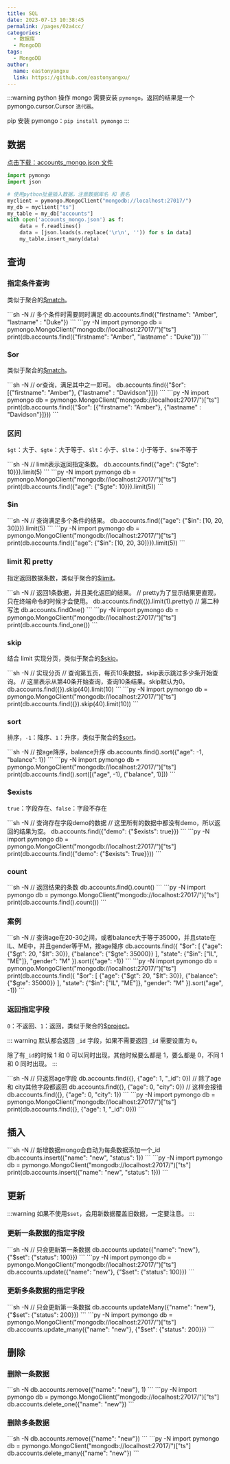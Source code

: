 ```yaml
---
title: SQL
date: 2023-07-13 10:38:45
permalink: /pages/02a4cc/
categories:
  - 数据库
  - MongoDB
tags:
  - MongoDB
author:
  name: eastonyangxu
  link: https://github.com/eastonyangxu/
---
```


:::warning
python 操作 mongo 需要安装 `pymongo`。返回的结果是一个 pymongo.cursor.Cursor `迭代器`。

pip 安装 pymongo：`pip install pymongo`
:::

## 数据

<a href="/mongo/accounts_mongo.json" download="accounts_mongo.json">点击下载：accounts_mongo.json 文件</a>

```py -N
import pymongo
import json

# 使用python批量插入数据，注意数据库名 和 表名
myclient = pymongo.MongoClient("mongodb://localhost:27017/")
my_db = myclient["ts"]
my_table = my_db["accounts"]
with open('accounts_mongo.json') as f:
    data = f.readlines()
    data = [json.loads(s.replace('\r\n', '')) for s in data]
    my_table.insert_many(data)
```

## 查询

### 指定条件查询

类似于聚合的[$match](/pages/9dac51/#match)。

<code-group>
  <code-block title="MongoDB Shell" active>
```sh -N
// 多个条件时需要同时满足
db.accounts.find({"firstname": "Amber", "lastname" : "Duke"})
```
  </code-block>

  <code-block title="Python">
```py -N
import pymongo
db = pymongo.MongoClient("mongodb://localhost:27017/")["ts"]
print(db.accounts.find({"firstname": "Amber", "lastname" : "Duke"}))
```
  </code-block>
</code-group>

### $or

类似于聚合的[$match](/pages/9dac51/#match)。

<code-group>
  <code-block title="MongoDB Shell" active>
```sh -N
// or查询，满足其中之一即可。
db.accounts.find({"$or": [{"firstname": "Amber"}, {"lastname" : "Davidson"}]})
```
  </code-block>

  <code-block title="Python">
```py -N
import pymongo
db = pymongo.MongoClient("mongodb://localhost:27017/")["ts"]
print(db.accounts.find({"$or": [{"firstname": "Amber"}, {"lastname" : "Davidson"}]}))
```
  </code-block>
</code-group>

### 区间

`$gt`：大于、`$gte`：大于等于、`$lt`：小于、`$lte`：小于等于、`$ne`不等于

<code-group>
  <code-block title="MongoDB Shell" active>
```sh -N
// limit表示返回指定条数。
db.accounts.find({"age": {"$gte": 10}}).limit(5)
```
  </code-block>

  <code-block title="Python">
```py -N
import pymongo
db = pymongo.MongoClient("mongodb://localhost:27017/")["ts"]
print(db.accounts.find({"age": {"$gte": 10}}).limit(5))
```
  </code-block>
</code-group>

### $in

<code-group>
  <code-block title="MongoDB Shell" active>
```sh -N
// 查询满足多个条件的结果。
db.accounts.find({"age": {"$in": [10, 20, 30]}}).limit(5)
```
  </code-block>

  <code-block title="Python">
```py -N
import pymongo
db = pymongo.MongoClient("mongodb://localhost:27017/")["ts"]
print(db.accounts.find({"age": {"$in": [10, 20, 30]}}).limit(5))
```
  </code-block>
</code-group>

### limit 和 pretty

指定返回数据条数，类似于聚合的[$limit](/pages/9dac51/#limit)。

<code-group>
  <code-block title="MongoDB Shell" active>
```sh -N
// 返回1条数据，并且美化返回的结果。
// pretty为了显示结果更直观，只在终端命令的时候才会使用。
db.accounts.find({}).limit(1).pretty()
// 第二种写法
db.accounts.findOne()
```
  </code-block>

  <code-block title="Python">
```py -N
import pymongo
db = pymongo.MongoClient("mongodb://localhost:27017/")["ts"]
print(db.accounts.find_one())
```
  </code-block>
</code-group>

### skip

结合 limit 实现分页，类似于聚合的[$skip](/pages/9dac51/#skip)。

<code-group>
  <code-block title="MongoDB Shell" active>
```sh -N
// 实现分页
// 查询第五页，每页10条数据，skip表示跳过多少条开始查询。
// 这里表示从第40条开始查询，查询10条结果。skip默认为0。
db.accounts.find({}).skip(40).limit(10)
```
  </code-block>

  <code-block title="Python">
```py -N
import pymongo
db = pymongo.MongoClient("mongodb://localhost:27017/")["ts"]
print(db.accounts.find({}).skip(40).limit(10))
```
  </code-block>
</code-group>

### sort

排序，`-1`：降序、`1`：升序，类似于聚合的[$sort](/pages/9dac51/#sort)。

<code-group>
  <code-block title="MongoDB Shell" active>
```sh -N
// 按age降序，balance升序
db.accounts.find().sort({"age": -1, "balance": 1})
```
  </code-block>

  <code-block title="Python">
```py -N
import pymongo
db = pymongo.MongoClient("mongodb://localhost:27017/")["ts"]
print(db.accounts.find().sort([("age", -1), ("balance", 1)]))
```
  </code-block>
</code-group>

### $exists

`true`：字段存在、`false`：字段不存在

<code-group>
  <code-block title="MongoDB Shell" active>
```sh -N
// 查询存在字段demo的数据
// 这里所有的数据中都没有demo，所以返回的结果为空。
db.accounts.find({"demo": {"$exists": true}})
```
  </code-block>

  <code-block title="Python">
```py -N
import pymongo
db = pymongo.MongoClient("mongodb://localhost:27017/")["ts"]
print(db.accounts.find({"demo": {"$exists": True}}))
```
  </code-block>
</code-group>

### count

<code-group>
  <code-block title="MongoDB Shell" active>
```sh -N
// 返回结果的条数
db.accounts.find().count()
```
  </code-block>

  <code-block title="Python">
```py -N
import pymongo
db = pymongo.MongoClient("mongodb://localhost:27017/")["ts"]
print(db.accounts.find().count())
```
  </code-block>
</code-group>

### 案例

<code-group>
  <code-block title="MongoDB Shell" active>
```sh -N
// 查询age在20-30之间，或者balance大于等于35000，并且state在IL、ME中，并且gender等于M，按age降序
db.accounts.find({
  "$or": [
    {"age": {"$gt": 20, "$lt": 30}},
    {"balance": {"$gte": 35000}}
  ],
  "state": {"$in": ["IL", "ME"]},
  "gender": "M"
}).sort({"age": -1})
```
  </code-block>

  <code-block title="Python">
```py -N
import pymongo
db = pymongo.MongoClient("mongodb://localhost:27017/")["ts"]
print(db.accounts.find({
  "$or": [
    {"age": {"$gt": 20, "$lt": 30}},
    {"balance": {"$gte": 35000}}
  ],
  "state": {"$in": ["IL", "ME"]},
  "gender": "M"
}).sort("age", -1))
```
  </code-block>
</code-group>

### 返回指定字段

`0`：不返回、`1`：返回，类似于聚合的[$project](/pages/9dac51/#project)。

::: warning
默认都会返回 `_id` 字段，如果不需要返回 `_id` 需要设置为 `0`。

除了有`_id`的时候 1 和 0 可以同时出现，其他时候要么都是 1，要么都是 0，不同 1 和 0 同时出现。
:::

<code-group>
  <code-block title="MongoDB Shell" active>
```sh -N
// 只返回age字段
db.accounts.find({}, {"age": 1, "_id": 0})
// 除了age 和 city其他字段都返回
db.accounts.find({}, {"age": 0, "city": 0})
// 这样会报错
db.accounts.find({}, {"age": 0, "city": 1})
```
  </code-block>

  <code-block title="Python">
```py -N
import pymongo
db = pymongo.MongoClient("mongodb://localhost:27017/")["ts"]
print(db.accounts.find({}, {"age": 1, "_id": 0}))
```
  </code-block>
</code-group>

## 插入

<code-group>
  <code-block title="MongoDB Shell" active>
```sh -N
// 新增数据mongo会自动为每条数据添加一个_id
db.accounts.insert({"name": "new", "status": 1})
```
  </code-block>

  <code-block title="Python">
```py -N
import pymongo
db = pymongo.MongoClient("mongodb://localhost:27017/")["ts"]
print(db.accounts.insert({"name": "new", "status": 1}))
```
  </code-block>
</code-group>

## 更新

:::warning
如果不使用`$set`，会用新数据覆盖旧数据，一定要注意。
:::

### 更新一条数据的指定字段

<code-group>
  <code-block title="MongoDB Shell" active>
```sh -N
// 只会更新第一条数据
db.accounts.update({"name": "new"}, {"$set": {"status": 100}})
```
  </code-block>

  <code-block title="Python">
```py -N
import pymongo
db = pymongo.MongoClient("mongodb://localhost:27017/")["ts"]
db.accounts.update({"name": "new"}, {"$set": {"status": 100}})
```
  </code-block>
</code-group>

### 更新多条数据的指定字段

<code-group>
  <code-block title="MongoDB Shell" active>
```sh -N
// 只会更新第一条数据
db.accounts.updateMany({"name": "new"}, {"$set": {"status": 200}})
```
  </code-block>

  <code-block title="Python">
```py -N
import pymongo
db = pymongo.MongoClient("mongodb://localhost:27017/")["ts"]
db.accounts.update_many({"name": "new"}, {"$set": {"status": 200}})
```
  </code-block>
</code-group>

## 删除

### 删除一条数据

<code-group>
  <code-block title="MongoDB Shell" active>
```sh -N
db.accounts.remove({"name": "new"}, 1)
```
  </code-block>

  <code-block title="Python">
```py -N
import pymongo
db = pymongo.MongoClient("mongodb://localhost:27017/")["ts"]
db.accounts.delete_one({"name": "new"})
```
  </code-block>
</code-group>

### 删除多条数据

<code-group>
  <code-block title="MongoDB Shell" active>
```sh -N
db.accounts.remove({"name": "new"})
```
  </code-block>

  <code-block title="Python">
```py -N
import pymongo
db = pymongo.MongoClient("mongodb://localhost:27017/")["ts"]
db.accounts.delete_many({"name": "new"})
```
  </code-block>
</code-group>

